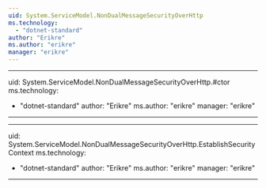 ```yaml
---
uid: System.ServiceModel.NonDualMessageSecurityOverHttp
ms.technology: 
  - "dotnet-standard"
author: "Erikre"
ms.author: "erikre"
manager: "erikre"
---
```


---
uid: System.ServiceModel.NonDualMessageSecurityOverHttp.#ctor
ms.technology: 
  - "dotnet-standard"
author: "Erikre"
ms.author: "erikre"
manager: "erikre"
---

---
uid: System.ServiceModel.NonDualMessageSecurityOverHttp.EstablishSecurityContext
ms.technology: 
  - "dotnet-standard"
author: "Erikre"
ms.author: "erikre"
manager: "erikre"
---
